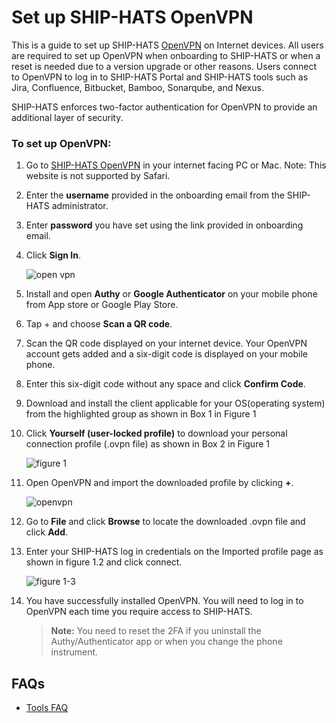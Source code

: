 # Set up SHIP-HATS OpenVPN

This is a guide to set up SHIP-HATS [OpenVPN](https://vpn.ship.gov.sg) on Internet devices. All users are required to set up OpenVPN when onboarding to SHIP-HATS or when a reset is needed due to a version upgrade or other reasons. Users connect to OpenVPN to log in to SHIP-HATS Portal and SHIP-HATS tools such as Jira, Confluence, Bitbucket, Bamboo, Sonarqube, and Nexus.

SHIP-HATS enforces two-factor authentication for OpenVPN to provide an additional layer of security.

### To set up OpenVPN:

1. Go to [SHIP-HATS OpenVPN](https://vpn.ship.gov.sg/) in your internet facing PC or Mac.
Note: This website is not supported by Safari.
1. Enter the **username** provided in the onboarding email from the SHIP-HATS administrator.
1. Enter **password** you have set using the link provided in onboarding email.
1. Click **Sign In**.

    ![open vpn](openvpn11.png  ':size=60%')

1. Install and open **Authy** or **Google Authenticator** on your mobile phone from App store or Google Play Store.
1. Tap + and choose **Scan a QR code**.
1. Scan the QR code displayed on your internet device. Your OpenVPN account gets added and a six-digit code is displayed on your mobile phone.
1. Enter this six-digit code without any space and click **Confirm Code**.
1. Download and install the client applicable for your OS(operating system) from the highlighted group as shown in Box 1 in Figure 1
1. Click **Yourself (user-locked profile)** to download your personal connection profile (.ovpn file) as shown in Box 2 in Figure 1

    ![figure 1](openvpnchoose.png  ':size=60%')

1. Open OpenVPN and import the downloaded profile by clicking **+**. 

    ![openvpn](openvpn1up.png  ':size=60%')

1. Go to **File** and click **Browse** to locate the downloaded .ovpn file and click **Add**.
1. Enter your SHIP-HATS log in credentials on the Imported profile page as shown in figure 1.2 and click connect.

    ![figure 1-3](openvpn22.png  ':size=60%')

1. You have successfully installed OpenVPN. You will need to log in to OpenVPN each time you require access to SHIP-HATS.

    >**Note:** You need to reset the 2FA if you uninstall the Authy/Authenticator app or when you change the phone instrument.

## FAQs

- [Tools FAQ](tools-faq#openvpn-faq)